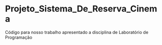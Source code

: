 # Projeto_Sistema_De_Reserva_Cinema
Código para nosso trabalho apresentado a disciplina de Laboratório de Programação
